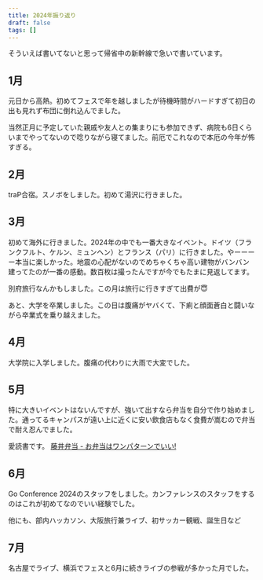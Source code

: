 ```yaml
---
title: 2024年振り返り
draft: false
tags: []
---
```

そういえば書いてないと思って帰省中の新幹線で急いで書いています。

## 1月

元日から高熱。初めてフェスで年を越しましたが待機時間がハードすぎて初日の出も見れず布団に倒れ込んでました。

当然正月に予定していた親戚や友人との集まりにも参加できず、病院も6日くらいまでやってないので唸りながら寝てました。前厄でこれなので本厄の今年が怖すぎる。

## 2月

traP合宿。スノボをしました。初めて湯沢に行きました。

## 3月

初めて海外に行きました。2024年の中でも一番大きなイベント。ドイツ（フランクフルト、ケルン、ミュンヘン）とフランス（パリ）に行きました。やーーーー本当に楽しかった。地震の心配がないのでめちゃくちゃ高い建物がバンバン建ってたのが一番の感動。数百枚は撮ったんですが今でもたまに見返してます。

別府旅行なんかもしました。この月は旅行に行きすぎて出費が😇

あと、大学を卒業しました。この日は腹痛がヤバくて、下痢と顔面蒼白と闘いながら卒業式を乗り越えました。

## 4月

大学院に入学しました。腹痛の代わりに大雨で大変でした。

## 5月

特に大きいイベントはないんですが、強いて出すなら弁当を自分で作り始めました。通ってるキャンパスが遠い上に近くに安い飲食店もなく食費が嵩むので弁当で耐え忍んでました。

愛読書です。
[藤井弁当 - お弁当はワンパターンでいい!](https://www.amazon.co.jp/%E8%97%A4%E4%BA%95%E5%BC%81%E5%BD%93-%E3%81%8A%E5%BC%81%E5%BD%93%E3%81%AF%E3%83%AF%E3%83%B3%E3%83%91%E3%82%BF%E3%83%BC%E3%83%B3%E3%81%A7%E3%81%84%E3%81%84-%E8%97%A4%E4%BA%95-%E6%81%B5/dp/4058010789)

## 6月

Go Conference 2024のスタッフをしました。カンファレンスのスタッフをするのはこれが初めてなのでいい経験でした。

他にも、部内ハッカソン、大阪旅行兼ライブ、初サッカー観戦、誕生日など

## 7月

名古屋でライブ、横浜でフェスと6月に続きライブの参戦が多かった月でした。
